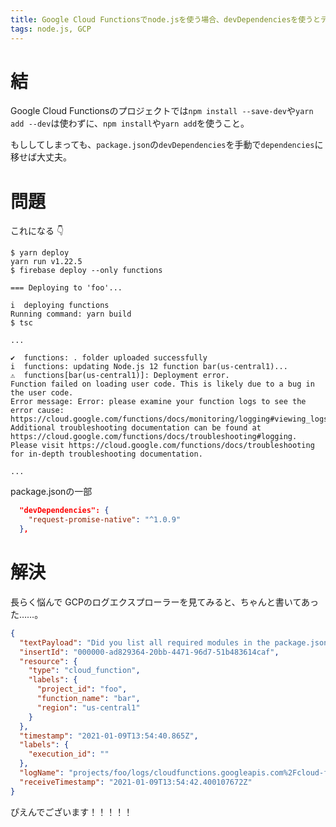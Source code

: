 ```yaml
---
title: Google Cloud Functionsでnode.jsを使う場合、devDependenciesを使うとデプロイが失敗する
tags: node.js, GCP
---
```

# 結

Google Cloud Functionsのプロジェクトでは`npm install --save-dev`や`yarn add --dev`は使わずに、`npm install`や`yarn add`を使うこと。

もししてしまっても、`package.json`の`devDependencies`を手動で`dependencies`に移せば大丈夫。

# 問題

これになる :point_down:

```shell-session
$ yarn deploy
yarn run v1.22.5
$ firebase deploy --only functions

=== Deploying to 'foo'...

i  deploying functions
Running command: yarn build
$ tsc

...

✔  functions: . folder uploaded successfully
i  functions: updating Node.js 12 function bar(us-central1)...
⚠  functions[bar(us-central1)]: Deployment error.
Function failed on loading user code. This is likely due to a bug in the user code.
Error message: Error: please examine your function logs to see the error cause: https://cloud.google.com/functions/docs/monitoring/logging#viewing_logs.
Additional troubleshooting documentation can be found at https://cloud.google.com/functions/docs/troubleshooting#logging.
Please visit https://cloud.google.com/functions/docs/troubleshooting for in-depth troubleshooting documentation.

...
```

package.jsonの一部

```json
  "devDependencies": {
    "request-promise-native": "^1.0.9"
  },
```

# 解決

長らく悩んで
GCPのログエクスプローラーを見てみると、ちゃんと書いてあった……。

```json
{
  "textPayload": "Did you list all required modules in the package.json dependencies?",
  "insertId": "000000-ad829364-20bb-4471-96d7-51b483614caf",
  "resource": {
    "type": "cloud_function",
    "labels": {
      "project_id": "foo",
      "function_name": "bar",
      "region": "us-central1"
    }
  },
  "timestamp": "2021-01-09T13:54:40.865Z",
  "labels": {
    "execution_id": ""
  },
  "logName": "projects/foo/logs/cloudfunctions.googleapis.com%2Fcloud-functions",
  "receiveTimestamp": "2021-01-09T13:54:42.400107672Z"
}
```

ぴえんでございます！！！！！
